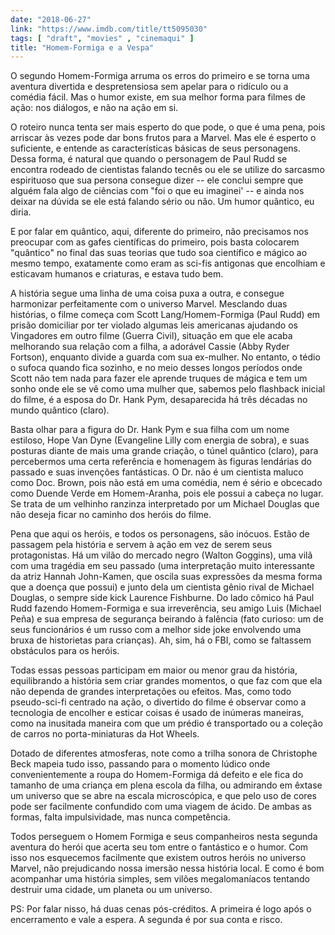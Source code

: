```yaml
---
date: "2018-06-27"
link: "https://www.imdb.com/title/tt5095030"
tags: [ "draft", "movies" , "cinemaqui" ]
title: "Homem-Formiga e a Vespa"
---
```

O segundo Homem-Formiga arruma os erros do primeiro e se torna uma aventura divertida e despretensiosa sem apelar para o ridículo ou a comédia fácil. Mas o humor existe, em sua melhor forma para filmes de ação: nos diálogos, e não na ação em si.

O roteiro nunca tenta ser mais esperto do que pode, o que é uma pena, pois arriscar às vezes pode dar bons frutos para a Marvel. Mas ele é esperto o suficiente, e entende as características básicas de seus personagens. Dessa forma, é natural que quando o personagem de Paul Rudd se encontra rodeado de cientistas falando tecnês ou ele se utilize do sarcasmo espirituoso que sua persona consegue dizer -- ele conclui sempre que alguém fala algo de ciências com "foi o que eu imaginei' -- e ainda nos deixar na dúvida se ele está falando sério ou não. Um humor quântico, eu diria.

E por falar em quântico, aqui, diferente do primeiro, não precisamos nos preocupar com as gafes científicas do primeiro, pois basta colocarem "quântico" no final das suas teorias que tudo soa científico e mágico ao mesmo tempo, exatamente como eram as sci-fis antigonas que encolhiam e esticavam humanos e criaturas, e estava tudo bem.

A história segue uma linha de uma coisa puxa a outra, e consegue harmonizar perfeitamente com o universo Marvel. Mesclando duas histórias, o filme começa com Scott Lang/Homem-Formiga (Paul Rudd) em prisão domiciliar por ter violado algumas leis americanas ajudando os Vingadores em outro filme (Guerra Civil), situação em que ele acaba melhorando sua relação com a filha, a adorável Cassie (Abby Ryder Fortson), enquanto divide a guarda com sua ex-mulher. No entanto, o tédio o sufoca quando fica sozinho, e no meio desses longos períodos onde Scott não tem nada para fazer ele aprende truques de mágica e tem um sonho onde ele se vê como uma mulher que, sabemos pelo flashback inicial do filme, é a esposa do Dr. Hank Pym, desaparecida há três décadas no mundo quântico (claro).

Basta olhar para a figura do Dr. Hank Pym e sua filha com um nome estiloso, Hope Van Dyne (Evangeline Lilly com energia de sobra), e suas posturas diante de mais uma grande criação, o túnel quântico (claro), para percebermos uma certa referência e homenagem às figuras lendárias do passado e suas invenções fantásticas. O Dr. não é um cientista maluco como Doc. Brown, pois não está em uma comédia, nem é sério e obcecado como Duende Verde em Homem-Aranha, pois ele possui a cabeça no lugar. Se trata de um velhinho ranzinza interpretado por um Michael Douglas que não deseja ficar no caminho dos heróis do filme.

Pena que aqui os heróis, e todos os personagens, são inócuos. Estão de passagem pela história e servem à ação em vez de serem seus protagonistas. Há um vilão do mercado negro (Walton Goggins), uma vilã com uma tragédia em seu passado (uma interpretação muito interessante da atriz Hannah John-Kamen, que oscila suas expressões da mesma forma que a doença que possui) e junto dela um cientista gênio rival de Michael Douglas, o sempre side kick Laurence Fishburne. Do lado cômico há Paul Rudd fazendo Homem-Formiga e sua irreverência, seu amigo Luis (Michael Peña) e sua empresa de segurança beirando à falência (fato curioso: um de seus funcionários é um russo com a melhor side joke envolvendo uma bruxa de historietas para crianças). Ah, sim, há o FBI, como se faltassem obstáculos para os heróis.

Todas essas pessoas participam em maior ou menor grau da história, equilibrando a história sem criar grandes momentos, o que faz com que ela não dependa de grandes interpretações ou efeitos. Mas, como todo pseudo-sci-fi centrado na ação, o divertido do filme é observar como a tecnologia de encolher e esticar coisas é usado de inúmeras maneiras, como na inusitada maneira com que um prédio é transportado ou a coleção de carros no porta-miniaturas da Hot Wheels.

Dotado de diferentes atmosferas, note como a trilha sonora de Christophe Beck mapeia tudo isso, passando para o momento lúdico onde convenientemente a roupa do Homem-Formiga dá defeito e ele fica do tamanho de uma criança em plena escola da filha, ou admirando em êxtase um universo que se abre na escala microscópica, e que pelo uso de cores pode ser facilmente confundido com uma viagem de ácido. De ambas as formas, falta impulsividade, mas nunca competência.

Todos perseguem o Homem Formiga e seus companheiros nesta segunda aventura do herói que acerta seu tom entre o fantástico e o humor. Com isso nos esquecemos facilmente que existem outros heróis no universo Marvel, não prejudicando nossa imersão nessa história local. E como é bom acompanhar uma história simples, sem vilões megalomaníacos tentando destruir uma cidade, um planeta ou um universo.

PS: Por falar nisso, há duas cenas pós-créditos. A primeira é logo após o encerramento e vale a espera. A segunda é por sua conta e risco.
